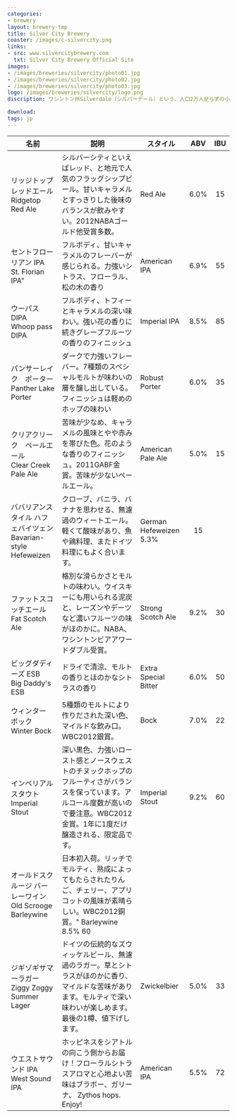 ```yaml
---
categories: 
- brewery
layout: brewery-tmp
title: Silver City Brewery
coaster: /images/c-silvercity.png
links: 
- src: www.silvercitybrewery.com
  txt: Silver City Brewery Official Site
images: 
- /images/breweries/silvercity/photo01.jpg
- /images/breweries/silvercity/photo02.jpg
- /images/breweries/silvercity/photo03.jpg 
logo: /images/breweries/silvercity/logo.png
discription: ワシントン州Silverdale（シルバーデール）という、人口2万人足らずの小さな町のScott & Steve という兄弟が、世界一のブリューパブ＆レストランを開くというビジョンを掲げ、“ビッグダディ”ことDon SpencerとSilver City Brewery をオープンしたのは1996年。Donは当時、ワシントンでも老舗のブリュワリー、Thomas Kemper のブリュワーであり、また地元のクラフトビール醸造グループ”West Sound Brewers Club”の創設者でもありました。“ビッグダティ”DonのビールはWorld Beer CupやNorth American Beer Awards,　the Great American Beer Festivalで60個近くのメダルを受賞。もちろん、このエリアでは一番の受賞歴。<br>Silver City のビールが飲めるのは、当初は旗艦店のブリューパブ＆レストランだけ。人々はそれでは物足りなくって、地元のパブやバーでも飲みたい、という要望が高まってきた。そこで、Scott & Steve兄弟が要望に応えて出荷を始めたのが2008年。どんどん売上が伸び、すぐに旗艦店のブリューパブ＆レストランの設備では製造が追いつかなくなってしまったそう。<br>そこで、Silverdaleから10マイル離れたBremerton（ブレマートン）という町に新しいブリュワリーを建設したのが2010年のこと。以来ワシントン、オレゴンなど、North West Pacific の人々を満足させるべく、どんどん醸造しています。そして今回、太平洋を越えて日本に上陸。アメリカの太平洋沿岸北部と、日本だけです、Silver City が味わえるのは。

download:
tags: jp
---
```


| 名前 | 説明 | スタイル | ABV | IBU |
| ---- | ---- | ---- | :--: | :--: | 
| <span class="small-jp">リッジトップ レッドエール</span><br>Ridgetop Red Ale | シルバーシティといえばレッド、と地元で人気のフラッグシップビール。甘いキャラメルとすっきりした後味のバランスが飲みやすい。2012NABAゴールド他受賞多数。 | Red Ale | 6.0% | 15 | 
| <span class="small-jp">セントフローリアン IPA</span><br>St. Florian IPA" | フルボディ、甘いキャラメルのフレーバーが感じられる。力強いシトラス、フローラル、松の木の香り | American IPA | 6.9% | 55 | 
| <span class="small-jp">ウーパス DIPA</span><br>Whoop pass DIPA | フルボディ、トフィーとキャラメルの深い味わい。強い花の香りに続きグレープフルーツの香りのフィニッシュ | Imperial IPA | 8.5% | 85 | 
| <span class="small-jp">パンサーレイク　ポーター</span><br>Panther Lake Porter | ダークで力強いフレーバー。7種類のスペシャルモルトが味わいの層を醸し出している。フィニッシュは軽めのホップの味わい | Robust Porter | 6.0% | 35 | 
| <span class="small-jp">クリアクリーク　ペールエール</span><br>Clear Creek Pale Ale | 苦味が少なめ、キャラメルの風味とやや赤みを帯びた色。花のような香りのフィニッシュ。2011GABF金賞。苦味が少ないペールエール。 | American Pale Ale | 5.0% | 15 | 
| <span class="small-jp">ババリアンスタイル ハフェバイツェン</span><br>Bavarian-style Hefeweizen | クローブ、バニラ、バナナを思わせる、無濾過のウィートエール。軽くて酸味があり、魚や鶏料理、またドイツ料理にもよく合います。 | German Hefeweizen	5.3% | 15 | 
| <span class="small-jp">ファットスコッチエール</span><br>Fat Scotch Ale | 格別な滑らかさとモルトの味わい。ウイスキーにも用いられる泥炭と、レーズンやデーツなど濃いフルーツの味がほのかに。NABA、ワシントンビアアワードダブル受賞。 | Strong Scotch Ale | 9.2% | 30 | 
| <span class="small-jp">ビッグダディーズ ESB</span><br>Big Daddy's ESB | ドライで清涼、モルトの香りとほのかなシトラスの香り | Extra Special Bitter | 6.0% | 50 | 
| <span class="small-jp">ウィンター ボック</span><br>Winter Bock | 5種類のモルトにより作りだされた深い色、マイルドな飲み口。WBC2012銀賞。 | Bock | 7.0% | 22 | 
| <span class="small-jp">インペリアルスタウト</span><br>Imperial Stout | 深い黒色、力強いロースト感とノースウェストのチヌックホップのフルーティさがバランスを保っています。アルコール度数が高いので要注意。WBC2012金賞。1年に1度だけ醸造される、限定品です。 | Imperial Stout | 9.2% | 60 | 
| <span class="small-jp">オールドスクルージ バーレーワイン</span><br>Old Scrooge Barleywine | 日本初入荷。リッチでモルティ、熟成によってもたらされたりんご、チェリー、アプリコットの風味が素晴らしい。WBC2012銅賞。"	Barleywine 	8.5%	60 
| <span class="small-jp">ジギゾギサマーラガー</span><br>Ziggy Zoggy Summer Lager | ドイツの伝統的なズウィッケルビール、無濾過のラガー。草とシトラスがほのかに香り、マイルドな苦味があります。モルティで深い味わいが楽しめます。最後の1樽、値下げします。 | Zwickelbier | 5.0% | 33 | 
| <span class="small-jp">ウエストサウンド IPA　</span><br>West Sound IPA | ホッピネスをシアトルの向こう側からお届け！フローラルシトラスアロマと心地よい苦味はブラボー、ガリーナ、 Zythos hops. Enjoy! | American IPA | 5.5% | 72 | 